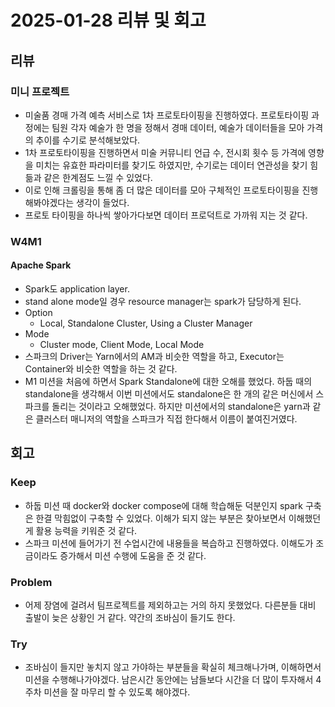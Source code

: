 # 2025-01-28 리뷰 및 회고

## 리뷰

### 미니 프로젝트
- 미술품 경매 가격 예측 서비스로 1차 프로토타이핑을 진행하였다. 프로토타이핑 과정에는 팀원 각자 예술가 한 명을 정해서 경매 데이터, 예술가 데이터들을 모아 가격의 추이를 수기로 분석해보았다.
- 1차 프로토타이핑을 진행하면서 미술 커뮤니티 언급 수, 전시회 횟수 등 가격에 영향을 미치는 유효한 파라미터를 찾기도 하였지만, 수기로는 데이터 연관성을 찾기 힘듦과 같은 한계점도 느낄 수 있었다.
- 이로 인해 크롤링을 통해 좀 더 많은 데이터를 모아 구체적인 프로토타이핑을 진행해봐야겠다는 생각이 들었다.
- 프로토 타이핑을 하나씩 쌓아가다보면 데이터 프로덕트로 가까워 지는 것 같다.

### W4M1
#### Apache Spark 
- Spark도 application layer.
- stand alone mode일 경우 resource manager는 spark가 담당하게 된다.
- Option
    - Local, Standalone Cluster, Using a Cluster Manager
- Mode 
    - Cluster mode, Client Mode, Local Mode
- 스파크의 Driver는 Yarn에서의 AM과 비슷한 역할을 하고, Executor는 Container와 비슷한 역할을 하는 것 같다.
- M1 미션을 처음에 하면서 Spark Standalone에 대한 오해를 했었다. 하둡 때의 standalone을 생각해서 이번 미션에서도 standalone은 한 개의 같은 머신에서 스파크를 돌리는 것이라고 오해했었다. 하지만 미션에서의 standalone은 yarn과 같은 클러스터 매니저의 역할을 스파크가 직접 한다해서 이름이 붙여진거였다.


## 회고
### Keep
- 하둡 미션 때 docker와 docker compose에 대해 학습해둔 덕분인지 spark 구축은 한결 막힘없이 구축할 수 있었다. 이해가 되지 않는 부분은 찾아보면서 이해했던게 활용 능력을 키워준 것 같다.
- 스파크 미션에 들어가기 전 수업시간에 내용들을 복습하고 진행하였다. 이해도가 조금이라도 증가해서 미션 수행에 도움을 준 것 같다.

### Problem
- 어제 장염에 걸려서 팀프로젝트를 제외하고는 거의 하지 못했었다. 다른분들 대비 출발이 늦은 상황인 거 같다. 약간의 조바심이 들기도 한다. 

### Try
- 조바심이 들지만 놓치지 않고 가야하는 부분들을 확실히 체크해나가며, 이해하면서 미션을 수행해나가야겠다. 남은시간 동안에는 남들보다 시간을 더 많이 투자해서 4주차 미션을 잘 마무리 할 수 있도록 해야겠다.